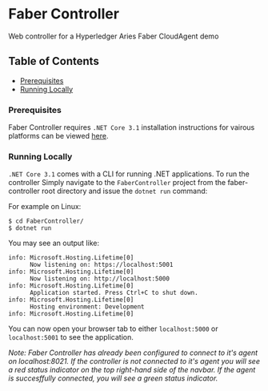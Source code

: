 # Faber Controller

Web controller for a Hyperledger Aries Faber CloudAgent demo

## Table of Contents

- [Prerequisites](#prerequisites)
- [Running Locally](#running-locally)

### Prerequisites

Faber Controller requires `.NET Core 3.1` installation instructions for vairous platforms can be viewed [here](https://dotnet.microsoft.com/download).

### Running Locally

`.NET Core 3.1` comes with a CLI for running .NET applications. To run the controller Simply navigate to the `FaberController` project from the faber-controller root directory and issue the `dotnet run` command:

For example on Linux:

```
$ cd FaberController/
$ dotnet run
```
You may see an output like:

```
info: Microsoft.Hosting.Lifetime[0]
      Now listening on: https://localhost:5001
info: Microsoft.Hosting.Lifetime[0]
      Now listening on: http://localhost:5000
info: Microsoft.Hosting.Lifetime[0]
      Application started. Press Ctrl+C to shut down.
info: Microsoft.Hosting.Lifetime[0]
      Hosting environment: Development
info: Microsoft.Hosting.Lifetime[0]
```

You can now open your browser tab to either `localhost:5000` or `localhost:5001` to see the application.

_Note: Faber Controller has already been configured to connect to it's agent on localhost:8021. If the controller is not connected to it's agent you will see a red status indicator on the top right-hand side of the navbar. If the agent is succesffully connected, you will see a green status indicator._